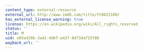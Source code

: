 ```yaml
---
content_type: external-resource
external_url: http://www.imdb.com/title/tt0022100/
has_external_license_warning: true
license: https://en.wikipedia.org/wiki/All_rights_reserved
status: ''
title: M
uid: e05ad28b-3a41-4d6f-a42f-8d73daf15f88
wayback_url: ''
---
```

